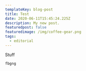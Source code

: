 ```yaml
---
templateKey: blog-post
title: Test
date: 2020-06-11T15:45:24.225Z
description: My new post.
featuredpost: false
featuredimage: /img/coffee-gear.png
tags:
  - editorial
---
```

Stuff

`fbgng`

```

```